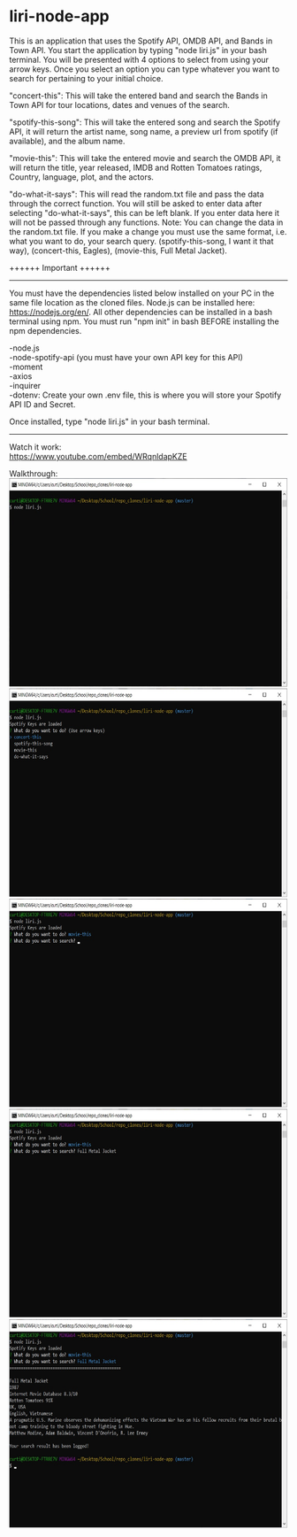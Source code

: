 # liri-node-app

This is an application that uses the Spotify API, OMDB API, and Bands in Town API.  You start the application by typing "node liri.js" in your bash terminal.  You will be presented with 4 options to select from using your arrow keys.  Once you select an option you can type whatever you want to search for pertaining to your initial choice.

"concert-this": This will take the entered band and search the Bands in Town API for tour locations, dates and venues of the search.

"spotify-this-song": This will take the entered song and search the Spotify API, it will return the artist name, song name, a preview url from spotify (if available), and the album name.

"movie-this": This will take the entered movie and search the OMDB API, it will return the title, year released, IMDB and Rotten Tomatoes ratings, Country, language, plot, and the actors.

"do-what-it-says": This will read the random.txt file and pass the data through the correct function.  You will still be asked to enter data after selecting "do-what-it-says", this can be left blank.  If you enter data here it will not be passed through any functions.  Note: You can change the data in the random.txt file.  If you make a change you must use the same format, i.e. what you want to do, your search query. (spotify-this-song, I want it that way), (concert-this, Eagles), (movie-this, Full Metal Jacket).

++++++ Important ++++++
******************************************************************************
You must have the dependencies listed below installed on your PC in the same file location as the cloned files.  Node.js can be installed here: https://nodejs.org/en/.  All other dependencies can be installed in a bash terminal using npm.  You must run "npm init" in bash BEFORE installing the npm dependencies.

-node.js
<br>
-node-spotify-api (you must have your own API key for this API)
<br>
-moment
<br>
-axios
<br>
-inquirer
<br>
-dotenv:  Create your own .env file, this is where you will store your Spotify API ID and Secret.

Once installed, type "node liri.js" in your bash terminal.

******************************************************************************
Watch it work:
<br>
<a href="https://www.youtube.com/embed/WRqnldapKZE">https://www.youtube.com/embed/WRqnldapKZE</a>

Walkthrough:
<br>
<img src="images/Walkthrough-Step-1.jpg" alt="Walkthrough Step 1" width="650" height="377">
<img src="images/Walkthrough-Step-2.jpg" alt="Walkthrough Step 2" width="650" height="377">
<img src="images/Walkthrough-Step-3.jpg" alt="Walkthrough Step 3" width="650" height="377">
<img src="images/Walkthrough-Step-4.jpg" alt="Walkthrough Step 4" width="650" height="377">
<img src="images/Walkthrough-Step-5.jpg" alt="Walkthrough Step 5" width="650" height="377">